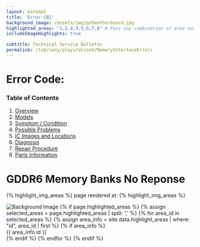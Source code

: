 ```yaml
---
layout: minimal
title: 'Error {0}'
background_image: /assets/img/ps5motherboard.jpg
highlighted_areas: "1,2,4,3,5,6,7,8" # Pass any combination of area numbers separated by 
includeImageHighlights: true

subtitle: Technical Service Bulletin
permalink: /tsb/sony/playstation5/MemoryInterfaceError/
---
```


# Error Code: 

### Table of Contents
1. [Overview](#overview)
2. [Models](#models)
3. [Symptom / Condition](#symptom--condition)
4. [Possible Problems](#possible-problems)
5. [IC Images and Locations](#ic-images-and-locations)
6. [Diagnosis](#diagnosis)
6. [Repair Procedure](#repair-procedure)
6. [Parts Information](#parts-information)

# GDDR6 Memory Banks No Reponse
{% highlight_img_areas %}
page rendered at:
{% highlight_img_areas %}

<div class="container">
  <img class="image" src="{{ page.background_image }}" alt="Background Image">
  {% if page.highlighted_areas %}
    {% assign selected_areas = page.highlighted_areas | split: ',' %}
    {% for area_id in selected_areas %}
      {% assign area_info = site.data.highlight_areas | where: "id", area_id | first %}
      {% if area_info %}
         <div class="highlight" name="bank-{{ area_info.id }}" style="top: {{ area_info.top }}%; left: {{ area_info.left }}%; width: {{ area_info.width }}%; height: {{ area_info.height }}%;">
      {{ area_info.id }}
      </div>  
      {% endif %}
    {% endfor %}
  {% endif %}
</div>
